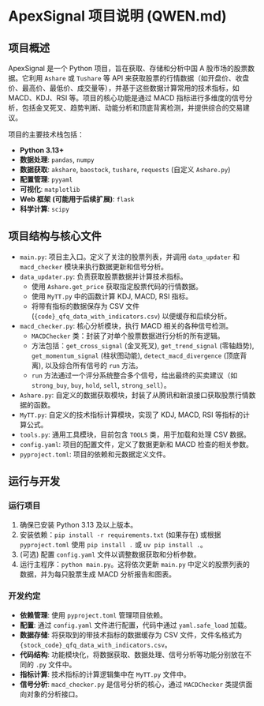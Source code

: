 # ApexSignal 项目说明 (QWEN.md)

## 项目概述

ApexSignal 是一个 Python 项目，旨在获取、存储和分析中国 A 股市场的股票数据。它利用 `Ashare` 或 `Tushare` 等 API 来获取股票的行情数据（如开盘价、收盘价、最高价、最低价、成交量等），并基于这些数据计算常用的技术指标，如 MACD、KDJ、RSI 等。项目的核心功能是通过 MACD 指标进行多维度的信号分析，包括金叉死叉、趋势判断、动能分析和顶底背离检测，并提供综合的交易建议。

项目的主要技术栈包括：
- **Python 3.13+**
- **数据处理**: `pandas`, `numpy`
- **数据获取**: `akshare`, `baostock`, `tushare`, `requests` (自定义 `Ashare.py`)
- **配置管理**: `pyyaml`
- **可视化**: `matplotlib`
- **Web 框架 (可能用于后续扩展)**: `flask`
- **科学计算**: `scipy`

## 项目结构与核心文件

- `main.py`: 项目主入口。定义了关注的股票列表，并调用 `data_updater` 和 `macd_checker` 模块来执行数据更新和信号分析。
- `data_updater.py`: 负责获取股票数据并计算技术指标。
  - 使用 `Ashare.get_price` 获取指定股票代码的行情数据。
  - 使用 `MyTT.py` 中的函数计算 KDJ, MACD, RSI 指标。
  - 将带有指标的数据保存为 CSV 文件 (`{code}_qfq_data_with_indicators.csv`) 以便缓存和后续分析。
- `macd_checker.py`: 核心分析模块，执行 MACD 相关的各种信号检测。
  - `MACDChecker` 类：封装了对单个股票数据进行分析的所有逻辑。
  - 方法包括：`get_cross_signal` (金叉死叉), `get_trend_signal` (零轴趋势), `get_momentum_signal` (柱状图动能), `detect_macd_divergence` (顶底背离), 以及综合所有信号的 `run` 方法。
  - `run` 方法通过一个评分系统整合多个信号，给出最终的买卖建议（如 `strong_buy`, `buy`, `hold`, `sell`, `strong_sell`）。
- `Ashare.py`: 自定义的数据获取模块，封装了从腾讯和新浪接口获取股票行情数据的函数。
- `MyTT.py`: 自定义的技术指标计算模块，实现了 KDJ, MACD, RSI 等指标的计算公式。
- `tools.py`: 通用工具模块，目前包含 `TOOLS` 类，用于加载和处理 CSV 数据。
- `config.yaml`: 项目的配置文件，定义了数据更新和 MACD 检查的相关参数。
- `pyproject.toml`: 项目的依赖和元数据定义文件。

## 运行与开发

### 运行项目
1.  确保已安装 Python 3.13 及以上版本。
2.  安装依赖：`pip install -r requirements.txt` (如果存在) 或根据 `pyproject.toml` 使用 `pip install .` 或 `uv pip install .`。
3.  (可选) 配置 `config.yaml` 文件以调整数据获取和分析参数。
4.  运行主程序：`python main.py`。这将依次更新 `main.py` 中定义的股票列表的数据，并为每只股票生成 MACD 分析报告和图表。

### 开发约定
- **依赖管理**: 使用 `pyproject.toml` 管理项目依赖。
- **配置**: 通过 `config.yaml` 文件进行配置，代码中通过 `yaml.safe_load` 加载。
- **数据存储**: 将获取到的带技术指标的数据缓存为 CSV 文件，文件名格式为 `{stock_code}_qfq_data_with_indicators.csv`。
- **代码结构**: 功能模块化，将数据获取、数据处理、信号分析等功能分别放在不同的 `.py` 文件中。
- **指标计算**: 技术指标的计算逻辑集中在 `MyTT.py` 文件中。
- **信号分析**: `macd_checker.py` 是信号分析的核心，通过 `MACDChecker` 类提供面向对象的分析接口。